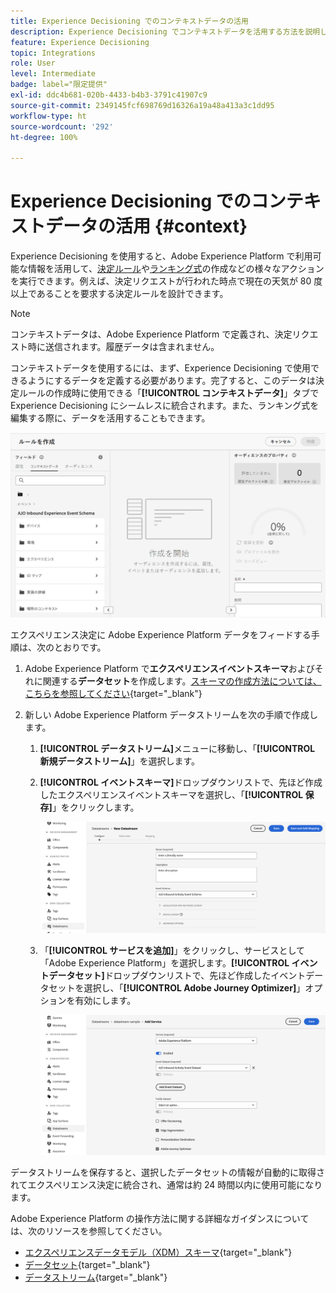 ```yaml
---
title: Experience Decisioning でのコンテキストデータの活用
description: Experience Decisioning でコンテキストデータを活用する方法を説明します
feature: Experience Decisioning
topic: Integrations
role: User
level: Intermediate
badge: label="限定提供"
exl-id: ddc4b681-020b-4433-b4b3-3791c41907c9
source-git-commit: 2349145fcf698769d16326a19a48a413a3c1dd95
workflow-type: ht
source-wordcount: '292'
ht-degree: 100%

---
```


# Experience Decisioning でのコンテキストデータの活用 {#context}

Experience Decisioning を使用すると、Adobe Experience Platform で利用可能な情報を活用して、[決定ルール](rules.md)や[ランキング式](ranking.md)の作成などの様々なアクションを実行できます。例えば、決定リクエストが行われた時点で現在の天気が 80 度以上であることを要求する決定ルールを設計できます。

>[!NOTE]
>
>コンテキストデータは、Adobe Experience Platform で定義され、決定リクエスト時に送信されます。履歴データは含まれません。

コンテキストデータを使用するには、まず、Experience Decisioning で使用できるようにするデータを定義する必要があります。完了すると、このデータは決定ルールの作成時に使用できる「**[!UICONTROL コンテキストデータ]**」タブで Experience Decisioning にシームレスに統合されます。また、ランキング式を編集する際に、データを活用することもできます。

![](assets/decision-rules-context.png)

エクスペリエンス決定に Adobe Experience Platform データをフィードする手順は、次のとおりです。

1. Adobe Experience Platform で&#x200B;**エクスペリエンスイベントスキーマ**&#x200B;およびそれに関連する&#x200B;**データセット**&#x200B;を作成します。[スキーマの作成方法については、こちらを参照してください](https://experienceleague.adobe.com/ja/docs/experience-platform/xdm/ui/resources/schemas){target="_blank"}

1. 新しい Adobe Experience Platform データストリームを次の手順で作成します。

   1. **[!UICONTROL データストリーム]**&#x200B;メニューに移動し、「**[!UICONTROL 新規データストリーム]**」を選択します。

   1. **[!UICONTROL イベントスキーマ]**&#x200B;ドロップダウンリストで、先ほど作成したエクスペリエンスイベントスキーマを選択し、「**[!UICONTROL 保存]**」をクリックします。

      ![](assets/decision-rule-context-datastream.png)

   1. 「**[!UICONTROL サービスを追加]**」をクリックし、サービスとして「Adobe Experience Platform」を選択します。**[!UICONTROL イベントデータセット]**&#x200B;ドロップダウンリストで、先ほど作成したイベントデータセットを選択し、「**[!UICONTROL Adobe Journey Optimizer]**」オプションを有効にします。

      ![](assets/decision-rules-context-datastream-service.png)

データストリームを保存すると、選択したデータセットの情報が自動的に取得されてエクスペリエンス決定に統合され、通常は約 24 時間以内に使用可能になります。

Adobe Experience Platform の操作方法に関する詳細なガイダンスについては、次のリソースを参照してください。

* [エクスペリエンスデータモデル（XDM）スキーマ](https://experienceleague.adobe.com/ja/docs/experience-platform/xdm/schema/composition){target="_blank"}
* [データセット](https://experienceleague.adobe.com/ja/docs/experience-platform/catalog/datasets/overview){target="_blank"}
* [データストリーム](https://experienceleague.adobe.com/ja/docs/experience-platform/datastreams/overview){target="_blank"}
